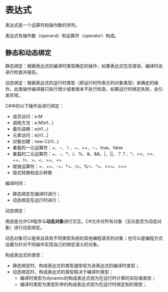 # 表达式

表达式是一个运算符和操作数的序列。

表达式有操作数（operand）和运算符（operator）构成。

## 静态和动态绑定

静态绑定：根据表达式的编译时类型确定的操作，如果表达式包含错误，编译时会进行检查并报告。

动态绑定：根据表达式的运行时类型（即运行时所表示的对象类型）来确定的操作。此类操作编译器只执行很少或者根本不执行检查，如果运行时绑定失败，会引发异常。

C\#中的以下操作会进行绑定：

* 成员访问：e.M
* 调用方法：e.M\(n1...\)
* 委托调用：e\(n1...\)
* 元素访问：e\[n1...\]
* 对象创建：new C\(n1...\)
* 重载的一元运算符：+、-、！、~、++、--、true、false
* 重载的二元运算符：+、-、\*、/、%、&、&&、\|、\|\|、？？、^、&lt;&lt;、&gt;&gt;、==、!=、&gt;、&lt;、&gt;=、&lt;=
* 赋值运算符：=、+=、-=、\*=、/=、%=、^=、&lt;&lt;=、&gt;&gt;=
* 隐式转换和显示转换

编译时间：

* 静态绑定在编译时进行；
* 动态绑定在运行时进行；

动态绑定：

用途是允许C\#程序与**动态对象**进行交互。C\#允许对所有对象（无论是否为动态对象）进行动态绑定。

动态对象可以是来自具有不同类型系统的其他编程语言的对象；也可以是编程方式设置为针对不同操作实现自己的绑定语义的对象。

构成表达式的类型：

* 静态绑定时，构成表达式的类型通常视为该表达式的编译时类型；
* 动态绑定时，构成表达式的类型取决于编译时类型：
  * 编译时类型为dynamic的构成表达式视为在运行时计算的实际值类型；
  * 编译时类型为类型形参的构成表达式视为在运行时绑定到的类型；



